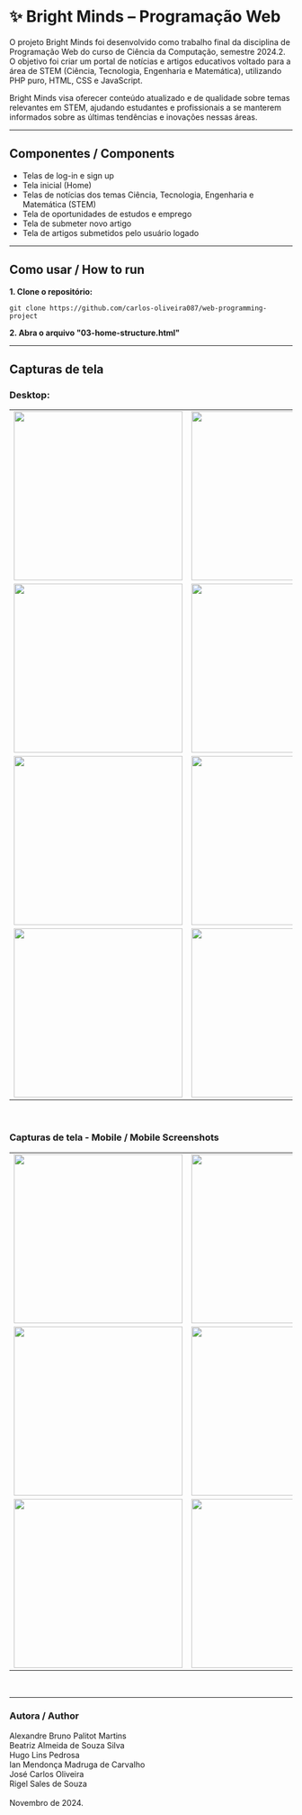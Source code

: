 # ✨ Bright Minds – Programação Web

O projeto Bright Minds foi desenvolvido como trabalho final da disciplina de Programação Web do curso de Ciência da Computação, semestre 2024.2. O objetivo foi criar um portal de notícias e artigos educativos voltado para a área de STEM (Ciência, Tecnologia, Engenharia e Matemática), utilizando PHP puro, HTML, CSS e JavaScript.

Bright Minds visa oferecer conteúdo atualizado e de qualidade sobre temas relevantes em STEM, ajudando estudantes e profissionais a se manterem informados sobre as últimas tendências e inovações nessas áreas.

---

## Componentes / Components
- Telas de log-in e sign up
- Tela inicial (Home)
- Telas de notícias dos temas Ciência, Tecnologia, Engenharia e Matemática (STEM)
- Tela de oportunidades de estudos e emprego
- Tela de submeter novo artigo
- Tela de artigos submetidos pelo usuário logado

---

## Como usar / How to run
**1. Clone o repositório:**
```
git clone https://github.com/carlos-oliveira087/web-programming-project
```

**2. Abra o arquivo "03-home-structure.html"**

---

## Capturas de tela

### Desktop:
<table>
  <tr>
    <td><img src="" alt="" width="300"></td>
    <td><img src="" alt="" width="300"></td>
  </tr>
  <tr>
    <td><img src="" alt="" width="300"></td>
    <td><img src="" alt="" width="300"></td>
  </tr>
  <tr>
    <td><img src="" alt="" width="300"></td>
    <td><img src="" alt="" width="300"></td>
  </tr>
  <tr>
    <td><img src="" alt="" width="300"></td>
    <td><img src="" alt="" width="300"></td>
  </tr>
</table>

<br>

### Capturas de tela - Mobile / Mobile Screenshots

<table>
  <tr>
    <td><img src="" alt="" width="300"></td>
    <td><img src="" alt="" width="300"></td>
  </tr>
  </tr>
  <tr>
    <td><img src="" alt="" width="300"></td>
    <td><img src="" alt="" width="300"></td>
  </tr>
  <tr>
    <td><img src="" alt="" width="300"></td>
    <td><img src="" alt="" width="300"></td>
  </tr>
</table>

<br>

---

### Autora / Author
Alexandre Bruno Palitot Martins<br>
Beatriz Almeida de Souza Silva<br>
Hugo Lins Pedrosa<br>
Ian Mendonça Madruga de Carvalho<br>
José Carlos Oliveira<br>
Rigel Sales de Souza<br><br>
Novembro de 2024.